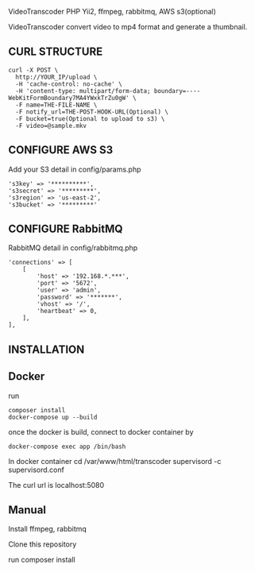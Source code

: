 VideoTranscoder PHP Yii2, ffmpeg, rabbitmq, AWS s3(optional)

VideoTranscoder convert video to mp4 format and generate a thumbnail.


CURL STRUCTURE
-------------------

    curl -X POST \
      http://YOUR_IP/upload \
      -H 'cache-control: no-cache' \
      -H 'content-type: multipart/form-data; boundary=----WebKitFormBoundary7MA4YWxkTrZu0gW' \
      -F name=THE-FILE-NAME \
      -F notify_url=THE-POST-HOOK-URL(Optional) \
      -F bucket=true(Optional to upload to s3) \
      -F video=@sample.mkv

CONFIGURE AWS S3
-------------------
Add your S3 detail in config/params.php

    's3key' => '**********',
    's3secret' => '*********',
    's3region' => 'us-east-2',
    's3bucket' => '*********'


CONFIGURE RabbitMQ
-------------------
RabbitMQ detail in config/rabbitmq.php

    'connections' => [
        [
            'host' => '192.168.*.***',
            'port' => '5672',
            'user' => 'admin',
            'password' => '*******',
            'vhost' => '/',
            'heartbeat' => 0,
        ],
    ],


INSTALLATION
------------

Docker
------

run

    composer install
    docker-compose up --build

once the docker is build, connect to docker container by

    docker-compose exec app /bin/bash

In docker container
    cd /var/www/html/transcoder
    supervisord -c supervisord.conf

The curl url is localhost:5080


Manual
------

Install ffmpeg, rabbitmq

Clone this repository

run 
    composer install

